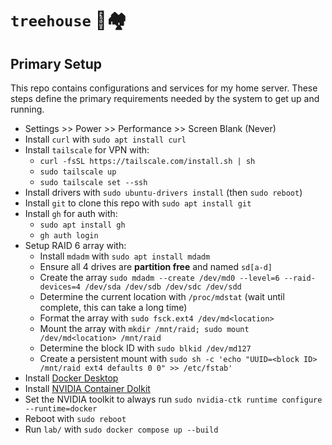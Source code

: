 # `treehouse` 🌳🏘️

## Primary Setup

This repo contains configurations and services for my home server.
These steps define the primary requirements needed by the system
to get up and running.

- Settings >> Power >> Performance >> Screen Blank (Never)
- Install `curl` with `sudo apt install curl`
- Install `tailscale` for VPN with:
  - `curl -fsSL https://tailscale.com/install.sh | sh`
  - `sudo tailscale up`
  - `sudo tailscale set --ssh`
- Install drivers with `sudo ubuntu-drivers install` (then `sudo reboot`)
- Install `git` to clone this repo with `sudo apt install git`
- Install `gh` for auth with:
  - `sudo apt install gh`
  - `gh auth login`
- Setup RAID 6 array with:
  - Install `mdadm` with `sudo apt install mdadm`
  - Ensure all 4 drives are **partition free** and named `sd[a-d]`
  - Create the array `sudo mdadm --create /dev/md0 --level=6 --raid-devices=4 /dev/sda /dev/sdb /dev/sdc /dev/sdd` 
  - Determine the current location with `/proc/mdstat` (wait until complete, this can take a long time)
  - Format the array with `sudo fsck.ext4 /dev/md<location>`
  - Mount the array with `mkdir /mnt/raid; sudo mount /dev/md<location> /mnt/raid`
  - Determine the block ID with `sudo blkid /dev/md127`
  - Create a persistent mount with `sudo sh -c 'echo "UUID=<block ID> /mnt/raid ext4 defaults 0 0" >> /etc/fstab'`
- Install [Docker Desktop](https://docs.docker.com/desktop/setup/install/linux/ubuntu/) 
- Install [NVIDIA Container Dolkit](https://docs.nvidia.com/datacenter/cloud-native/container-toolkit/latest/install-guide.html)
- Set the NVIDIA toolkit to always run `sudo nvidia-ctk runtime configure --runtime=docker`
- Reboot with `sudo reboot`
- Run `lab/` with `sudo docker compose up --build`
